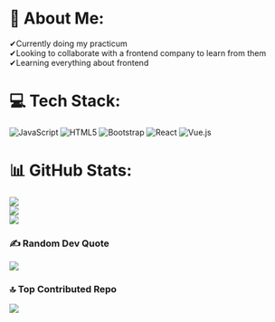 # 💫 About Me:
✔Currently doing my practicum<br>✔Looking to collaborate with a frontend company to learn from them<br>✔Learning everything about frontend


# 💻 Tech Stack:
![JavaScript](https://img.shields.io/badge/javascript-%23323330.svg?style=for-the-badge&logo=javascript&logoColor=%23F7DF1E) ![HTML5](https://img.shields.io/badge/html5-%23E34F26.svg?style=for-the-badge&logo=html5&logoColor=white) ![Bootstrap](https://img.shields.io/badge/bootstrap-%23563D7C.svg?style=for-the-badge&logo=bootstrap&logoColor=white) ![React](https://img.shields.io/badge/react-%2320232a.svg?style=for-the-badge&logo=react&logoColor=%2361DAFB) ![Vue.js](https://img.shields.io/badge/vuejs-%2335495e.svg?style=for-the-badge&logo=vuedotjs&logoColor=%234FC08D)
# 📊 GitHub Stats:
![](https://github-readme-stats.vercel.app/api?username=EdwarZD1998&theme=react&hide_border=false&include_all_commits=true&count_private=true)<br/>
![](https://github-readme-streak-stats.herokuapp.com/?user=EdwarZD1998&theme=react&hide_border=false)<br/>
![](https://github-readme-stats.vercel.app/api/top-langs/?username=EdwarZD1998&theme=react&hide_border=false&include_all_commits=true&count_private=true&layout=compact)

### ✍️ Random Dev Quote
![](https://quotes-github-readme.vercel.app/api?type=vetical&theme=radical)

### 🔝 Top Contributed Repo
![](https://github-contributor-stats.vercel.app/api?username=EdwarZD1998&limit=5&theme=dark&combine_all_yearly_contributions=true)

<!-- Proudly created with GPRM ( https://gprm.itsvg.in ) -->

